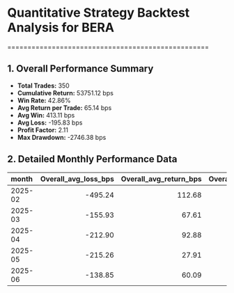 # Quantitative Strategy Backtest Analysis for BERA
==================================================

## 1. Overall Performance Summary

- **Total Trades:** 350
- **Cumulative Return:** 53751.12 bps
- **Win Rate:** 42.86%
- **Avg Return per Trade:** 65.14 bps
- **Avg Win:** 413.11 bps
- **Avg Loss:** -195.83 bps
- **Profit Factor:** 2.11
- **Max Drawdown:** -2746.38 bps

## 2. Detailed Monthly Performance Data

| month   |   Overall_avg_loss_bps |   Overall_avg_return_bps |   Overall_avg_win_bps |   Overall_cumulative_return_bps |   Overall_max_drawdown_bps |   Overall_median_return_bps |   Overall_std_return_bps |   Overall_total_trades |   Overall_win_rate |   long_avg_loss_bps |   long_avg_return_bps |   long_avg_win_bps |   long_cumulative_return_bps |   long_max_drawdown_bps |   long_median_return_bps |   long_std_return_bps |   long_total_trades |   long_win_rate |   short_avg_loss_bps |   short_avg_return_bps |   short_avg_win_bps |   short_cumulative_return_bps |   short_max_drawdown_bps |   short_median_return_bps |   short_std_return_bps |   short_total_trades |   short_win_rate |
|:--------|-----------------------:|-------------------------:|----------------------:|--------------------------------:|---------------------------:|----------------------------:|-------------------------:|-----------------------:|-------------------:|--------------------:|----------------------:|-------------------:|-----------------------------:|------------------------:|-------------------------:|----------------------:|--------------------:|----------------:|---------------------:|-----------------------:|--------------------:|------------------------------:|-------------------------:|--------------------------:|-----------------------:|---------------------:|-----------------:|
| 2025-02 |                -495.24 |                   112.68 |                788.15 |                         1698.55 |                   -2242.80 |                     -476.19 |                   802.22 |                  19.00 |               0.47 |             -500.00 |                 90.25 |            1034.65 |                       709.17 |                -2262.19 |                  -500.00 |                904.53 |               13.00 |            0.38 |              -476.19 |                 161.28 |              480.01 |                        923.87 |                  -476.19 |                    201.10 |                 511.65 |                 6.00 |             0.67 |
| 2025-03 |                -155.93 |                    67.61 |                389.77 |                         6017.05 |                   -1468.40 |                      -37.88 |                   491.75 |                  83.00 |               0.41 |             -154.52 |                 41.43 |             302.71 |                      1645.31 |                -1372.87 |                   -27.85 |                324.71 |               42.00 |            0.43 |              -157.28 |                  94.42 |              487.70 |                       3754.08 |                 -1072.69 |                    -57.99 |                 616.53 |                41.00 |             0.39 |
| 2025-04 |                -212.90 |                    92.88 |                528.40 |                         7708.20 |                   -2744.66 |                      -63.34 |                   717.51 |                  80.00 |               0.41 |             -252.45 |                 36.78 |             488.70 |                       414.01 |                -2053.09 |                  -101.71 |                827.01 |               41.00 |            0.39 |              -167.96 |                 151.86 |              565.76 |                       7004.21 |                 -1471.66 |                    -24.17 |                 574.66 |                39.00 |             0.44 |
| 2025-05 |                -215.26 |                    27.91 |                388.75 |                         1591.81 |                   -2513.73 |                      -54.42 |                   430.64 |                  77.00 |               0.40 |             -249.17 |                -40.02 |             294.61 |                     -1623.77 |                -2930.68 |                   -92.29 |                327.78 |               39.00 |            0.38 |              -178.28 |                  97.63 |              477.01 |                       3838.93 |                 -2010.81 |                    -34.01 |                 505.88 |                38.00 |             0.42 |
| 2025-06 |                -138.85 |                    60.09 |                282.16 |                         6574.77 |                    -944.82 |                       -9.98 |                   301.62 |                  91.00 |               0.47 |             -173.43 |                 29.80 |             318.59 |                      1213.53 |                -1417.79 |                   -46.30 |                316.01 |               46.00 |            0.41 |               -94.39 |                  91.05 |              253.32 |                       4781.05 |                  -740.70 |                     15.50 |                 282.84 |                45.00 |             0.53 |
